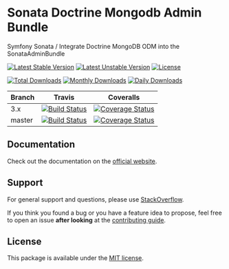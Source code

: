<!--
DO NOT EDIT THIS FILE!

It's auto-generated by sonata-project/dev-kit package.
-->

# Sonata Doctrine Mongodb Admin Bundle

Symfony Sonata / Integrate Doctrine MongoDB ODM into the SonataAdminBundle

[![Latest Stable Version](https://poser.pugx.org/sonata-project/doctrine-mongodb-admin-bundle/v/stable)](https://packagist.org/packages/sonata-project/doctrine-mongodb-admin-bundle)
[![Latest Unstable Version](https://poser.pugx.org/sonata-project/doctrine-mongodb-admin-bundle/v/unstable)](https://packagist.org/packages/sonata-project/doctrine-mongodb-admin-bundle)
[![License](https://poser.pugx.org/sonata-project/doctrine-mongodb-admin-bundle/license)](https://packagist.org/packages/sonata-project/doctrine-mongodb-admin-bundle)

[![Total Downloads](https://poser.pugx.org/sonata-project/doctrine-mongodb-admin-bundle/downloads)](https://packagist.org/packages/sonata-project/doctrine-mongodb-admin-bundle)
[![Monthly Downloads](https://poser.pugx.org/sonata-project/doctrine-mongodb-admin-bundle/d/monthly)](https://packagist.org/packages/sonata-project/doctrine-mongodb-admin-bundle)
[![Daily Downloads](https://poser.pugx.org/sonata-project/doctrine-mongodb-admin-bundle/d/daily)](https://packagist.org/packages/sonata-project/doctrine-mongodb-admin-bundle)

Branch | Travis | Coveralls |
------ | ------ | --------- |
3.x   | [![Build Status][travis_stable_badge]][travis_stable_link]     | [![Coverage Status][coveralls_stable_badge]][coveralls_stable_link]     |
master | [![Build Status][travis_unstable_badge]][travis_unstable_link] | [![Coverage Status][coveralls_unstable_badge]][coveralls_unstable_link] |

## Documentation

Check out the documentation on the [official website](https://sonata-project.org/bundles/doctrine-mongodb-admin).

## Support

For general support and questions, please use [StackOverflow](http://stackoverflow.com/questions/tagged/sonata).

If you think you found a bug or you have a feature idea to propose, feel free to open an issue
**after looking** at the [contributing guide](CONTRIBUTING.md).

## License

This package is available under the [MIT license](LICENSE).

[travis_stable_badge]: https://travis-ci.org/sonata-project/SonataDoctrineMongoDBAdminBundle.svg?branch=3.x
[travis_stable_link]: https://travis-ci.org/sonata-project/SonataDoctrineMongoDBAdminBundle
[travis_unstable_badge]: https://travis-ci.org/sonata-project/SonataDoctrineMongoDBAdminBundle.svg?branch=master
[travis_unstable_link]: https://travis-ci.org/sonata-project/SonataDoctrineMongoDBAdminBundle

[coveralls_stable_badge]: https://coveralls.io/repos/github/sonata-project/SonataDoctrineMongoDBAdminBundle/badge.svg?branch=3.x
[coveralls_stable_link]: https://coveralls.io/github/sonata-project/SonataDoctrineMongoDBAdminBundle?branch=3.x
[coveralls_unstable_badge]: https://coveralls.io/repos/github/sonata-project/SonataDoctrineMongoDBAdminBundle/badge.svg?branch=master
[coveralls_unstable_link]: https://coveralls.io/github/sonata-project/SonataDoctrineMongoDBAdminBundle?branch=master
